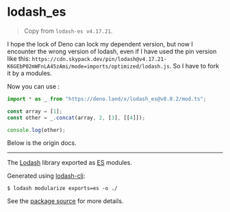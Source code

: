 # lodash_es

> Copy from `lodash-es v4.17.21`.

I hope the lock of Deno can lock my dependent version, but now I encounter the
wrong version of lodash, even if I have used the pin version like this:
`https://cdn.skypack.dev/pin/lodash@v4.17.21-K6GEbP02mWFnLA45zAmi/mode=imports/optimized/lodash.js`.
So I have to fork it by a modules.

Now you can use :

```ts
import * as _ from "https://deno.land/x/lodash_es@v0.0.2/mod.ts";

const array = [1];
const other = _.concat(array, 2, [3], [[4]]);

console.log(other);
```

Below is the origin docs.

---

The [Lodash](https://lodash.com/) library exported as
[ES](http://www.ecma-international.org/ecma-262/6.0/) modules.

Generated using [lodash-cli](https://www.npmjs.com/package/lodash-cli):

```shell
$ lodash modularize exports=es -o ./
```

See the [package source](https://github.com/lodash/lodash/tree/4.17.21-es) for
more details.
